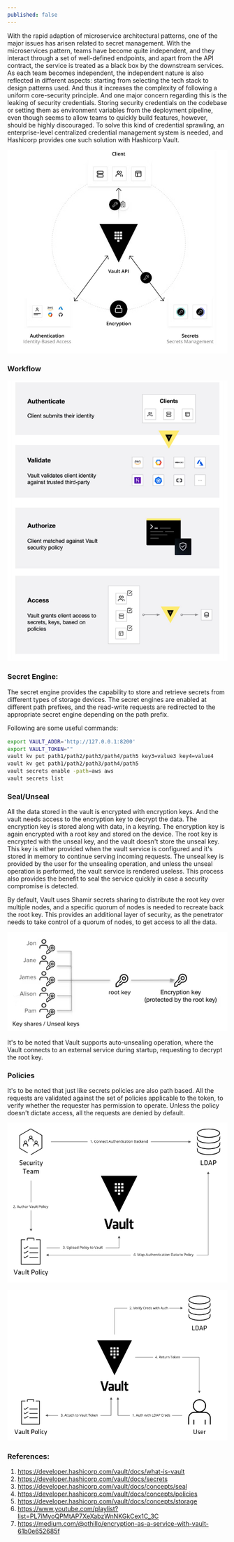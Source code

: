 ```yaml
---
published: false
---
```

With the rapid adaption of microservice architectural patterns, one of the major issues has arisen related to secret management. With the microservices pattern, teams have become quite independent, and they interact through a set of well-defined endpoints, and apart from the API contract, the service is treated as a black box by the downstream services. As each team becomes independent, the independent nature is also reflected in different aspects: starting from selecting the tech stack to design patterns used. And thus it increases the complexity of following a uniform core-security principle. And one major concern regarding this is the leaking of security credentials. Storing security credentials on the codebase or setting them as environment variables from the deployment pipeline, even though seems to allow teams to quickly build features, however, should be highly discouraged. To solve this kind of credential sprawling, an enterprise-level centralized credential management system is needed, and Hashicorp provides one such solution with Hashicorp Vault.

![](../images/vault-intro/overview.png)

### Workflow
![](../images/vault-intro/workflow.png)

### Secret Engine:
The secret engine provides the capability to store and retrieve secrets from different types of storage devices. The secret engines are enabled at different path prefixes, and the read-write requests are redirected to the appropriate secret engine depending on the path prefix.

Following are some useful commands:
```sh
export VAULT_ADDR='http://127.0.0.1:8200'
export VAULT_TOKEN=""
vault kv put path1/path2/path3/path4/path5 key3=value3 key4=value4
vault kv get path1/path2/path3/path4/path5
vault secrets enable -path=aws aws
vault secrets list
```


### Seal/Unseal
All the data stored in the vault is encrypted with encryption keys. And the vault needs access to the encryption key to decrypt the data. The encryption key is stored along with data, in a keyring. The encryption key is again encrypted with a root key and stored on the device. The root key is encrypted with the unseal key, and the vault doesn't store the unseal key. This key is either provided when the vault service is configured and it's stored in memory to continue serving incoming requests. The unseal key is provided by the user for the unsealing operation, and unless the unseal operation is performed, the vault service is rendered useless. This process also provides the benefit to seal the service quickly in case a security compromise is detected.

By default, Vault uses Shamir secrets sharing to distribute the root key over multiple nodes, and a specific quorum of nodes is needed to recreate back the root key. This provides an additional layer of security, as the penetrator needs to take control of a quorum of nodes, to get access to all the data.

![](../images/vault-intro/shamirKeys.png)

It's to be noted that Vault supports auto-unsealing operation, where the Vault connects to an external service during startup, requesting to decrypt the root key.

### Policies

It's to be noted that just like secrets policies are also path based. All the requests are validated against the set of policies applicable to the token, to verify whether the requester has permission to operate. Unless the policy doesn't dictate access, all the requests are denied by default.

![](../images/vault-intro/policyConfig.png)

![](../images/vault-intro/policyWorkflow.png)

### References:
1. https://developer.hashicorp.com/vault/docs/what-is-vault
2. https://developer.hashicorp.com/vault/docs/secrets
3. https://developer.hashicorp.com/vault/docs/concepts/seal
4. https://developer.hashicorp.com/vault/docs/concepts/policies
5. https://developer.hashicorp.com/vault/docs/concepts/storage
6. https://www.youtube.com/playlist?list=PL7iMyoQPMtAP7XeXabzWnNKGkCex1C_3C
7. https://medium.com/@othillo/encryption-as-a-service-with-vault-61b0e652685f

